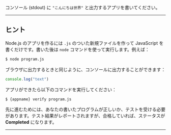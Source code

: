 コンソール (stdout) に ```"こんにちは世界"``` と出力するアプリを書いてください。

----------------------------------------------------------------------
## ヒント

Node.js のアプリを作るには `.js` のついた新規ファイルを作って JavaScript を書くだけです。書いた後は `node` コマンドを使って実行します。例えば：

```sh
$ node program.js
```

ブラウザに出力するときと同じように、コンソールに出力することができます：

```js
console.log("text")
```

アプリができたら以下のコマンドを実行してください：

```sh
$ {appname} verify program.js
```

先に進むためには、あなたの書いたプログラムが正しいか、テストを受ける必要があります。テスト結果がレポートされますが、合格していれば、ステータスが **Completed** になります。

----------------------------------------------------------------------
